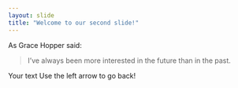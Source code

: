 ```yaml
---
layout: slide
title: "Welcome to our second slide!"
---
```

As Grace Hopper said:

> I’ve always been more interested
> in the future than in the past.

Your text
Use the left arrow to go back!

